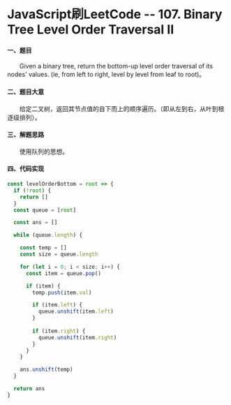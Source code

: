 # JavaScript刷LeetCode -- 107. Binary Tree Level Order Traversal II

#### 一、题目

  &emsp;&emsp;Given a binary tree, return the bottom-up level order traversal of its nodes' values. (ie, from left to right, level by level from leaf to root)。

#### 二、题目大意

  &emsp;&emsp;给定二叉树，返回其节点值的自下而上的顺序遍历。（即从左到右，从叶到根逐级排列）。

#### 三、解题思路

  &emsp;&emsp;使用队列的思想。

#### 四、代码实现

```JavaScript
const levelOrderBottom = root => {
  if (!root) {
    return []
  }
  const queue = [root]

  const ans = []

  while (queue.length) {

    const temp = []
    const size = queue.length

    for (let i = 0; i < size; i++) {
      const item = queue.pop()

      if (item) {
        temp.push(item.val)

        if (item.left) {
          queue.unshift(item.left)
        }
  
        if (item.right) {
          queue.unshift(item.right)
        }
      }
    }

    ans.unshift(temp)
  }

  return ans
}
```